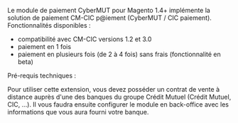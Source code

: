 Le module de paiement CyberMUT pour Magento 1.4+ implémente la solution de paiement CM-CIC p@iement (CyberMUT / CIC paiement).
Fonctionnalités disponibles :

- compatibilité avec CM-CIC versions 1.2 et 3.0
- paiement en 1 fois
- paiement en plusieurs fois (de 2 à 4 fois) sans frais (fonctionnalité en beta)

 
Pré-requis techniques :

Pour utiliser cette extension, vous devez posséder un contrat de vente à distance auprès d'une des banques du groupe Crédit Mutuel (Crédit Mutuel, CIC, ...).
Il vous faudra ensuite configurer le module en back-office avec les informations que vous aura fourni votre banque.
